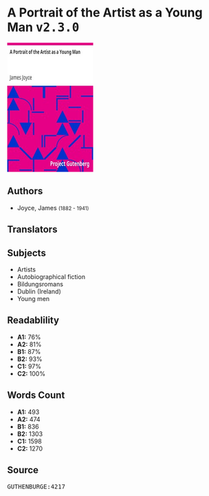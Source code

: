 # A Portrait of the Artist as a Young Man <kbd>v2.3.0</kbd>

![](./cover.medium.jpg "")

## Authors


 - Joyce, James <small>(1882 - 1941)</small>

## Translators



## Subjects


 - Artists
 - Autobiographical fiction
 - Bildungsromans
 - Dublin (Ireland)
 - Young men

## Readablility


 - **A1:** 76%
 - **A2:** 81%
 - **B1:** 87%
 - **B2:** 93%
 - **C1:** 97%
 - **C2:** 100%

## Words Count


 - **A1:** 493
 - **A2:** 474
 - **B1:** 836
 - **B2:** 1303
 - **C1:** 1598
 - **C2:** 1270

## Source


<kbd>GUTHENBURGE:4217</kbd>
